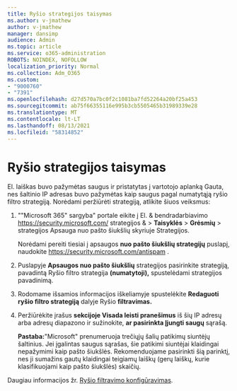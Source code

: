 ```yaml
---
title: Ryšio strategijos taisymas
ms.author: v-jmathew
author: v-jmathew
manager: dansimp
audience: Admin
ms.topic: article
ms.service: o365-administration
ROBOTS: NOINDEX, NOFOLLOW
localization_priority: Normal
ms.collection: Adm_O365
ms.custom:
- "9000760"
- "7391"
ms.openlocfilehash: d27d570a7bc0f2c1081ba7fd52264a20bf25a453
ms.sourcegitcommit: ab75f66355116e995b3cb5505465b31989339e28
ms.translationtype: MT
ms.contentlocale: lt-LT
ms.lasthandoff: 08/13/2021
ms.locfileid: "58314852"
---
```

# <a name="fix-connection-policy"></a>Ryšio strategijos taisymas

El. laiškas buvo pažymėtas saugus ir pristatytas į vartotojo aplanką Gauta, nes šaltinio IP adresas buvo pažymėtas kaip saugus pagal numatytąją ryšio filtro strategiją. Norėdami peržiūrėti strategiją, atlikite šiuos veiksmus:

1. ""Microsoft 365" sargyba" portale eikite į El. & bendradarbiavimo <https://security.microsoft.com/> strategijos &  \> **Taisyklės** \> **Grėsmių** \>   strategijos Apsauga nuo pašto šiukšlių skyriuje Strategijos.

   Norėdami pereiti tiesiai į apsaugos **nuo pašto šiukšlių strategijų** puslapį, naudokite <https://security.microsoft.com/antispam> .

2. Puslapyje **Apsaugos nuo pašto šiukšlių** strategijos pasirinkite strategiją, pavadintą Ryšio filtro strategija **(numatytoji),** spustelėdami strategijos pavadinimą.

3. Rodomame išsamios informacijos iškeliamyje spustelėkite **Redaguoti ryšio filtro strategiją** dalyje Ryšio **filtravimas.**

4. Peržiūrėkite įrašus **sekcijoje Visada leisti pranešimus** iš šių IP adresų arba adresų diapazono ir sužinokite, **ar pasirinkta Įjungti saugų** sąrašą.

   **Pastaba:**"Microsoft" prenumeruoja trečiųjų šalių patikimų siuntėjų šaltinius. Jei įgalintas saugus sąrašas, šie patikimi siuntėjai klaidingai nepažymimi kaip pašto šiukšlės. Rekomenduojame pasirinkti šią parinktį, nes ji sumažins gautų klaidingai teigiamų laiškų (gerų laiškų, kurie klasifikuojami kaip pašto šiukšlės) skaičių.

Daugiau informacijos žr. [Ryšio filtravimo konfigūravimas](https://docs.microsoft.com/microsoft-365/security/office-365-security/configure-the-connection-filter-policy).
